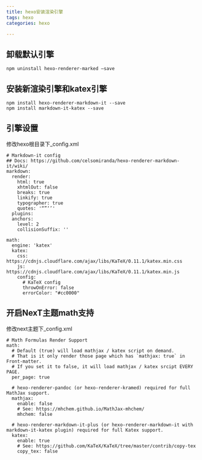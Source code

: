 ```yaml
---
title: hexo安装渲染引擎
tags: hexo
categories: hexo

---
```


## <span id="inline-blue">卸载默认引擎</span>



```shell
npm uninstall hexo-renderer-marked –save
```



## <span id="inline-blue">安装新渲染引擎和katex引擎</span>

```shell
npm install hexo-renderer-markdown-it --save
npm install markdown-it-katex --save
```

## <span id="inline-blue">引擎设置</span>

修改hexo根目录下_config.xml

```shell
# Markdown-it config
## Docs: https://github.com/celsomiranda/hexo-renderer-markdown-it/wiki/
markdown:
  render:
    html: true
    xhtmlOut: false
    breaks: true
    linkify: true
    typographer: true
    quotes: '“”‘’'
  plugins:
  anchors:
    level: 2
    collisionSuffix: ''

math:
  engine: 'katex'   
  katex:
    css: https://cdnjs.cloudflare.com/ajax/libs/KaTeX/0.11.1/katex.min.css
    js: https://cdnjs.cloudflare.com/ajax/libs/KaTeX/0.11.1/katex.min.js
    config:
      # KaTeX config
      throwOnError: false
      errorColor: "#cc0000"   

```

## <span id="inline-blue">开启NexT主题math支持</span>

修改next主题下_config.xml

```shell
# Math Formulas Render Support
math:
  # Default (true) will load mathjax / katex script on demand.
  # That is it only render those page which has `mathjax: true` in Front-matter.
  # If you set it to false, it will load mathjax / katex srcipt EVERY PAGE.
  per_page: true

  # hexo-renderer-pandoc (or hexo-renderer-kramed) required for full MathJax support.
  mathjax:
    enable: false
    # See: https://mhchem.github.io/MathJax-mhchem/
    mhchem: false

  # hexo-renderer-markdown-it-plus (or hexo-renderer-markdown-it with markdown-it-katex plugin) required for full Katex support.
  katex:
    enable: true
    # See: https://github.com/KaTeX/KaTeX/tree/master/contrib/copy-tex
    copy_tex: false
```





